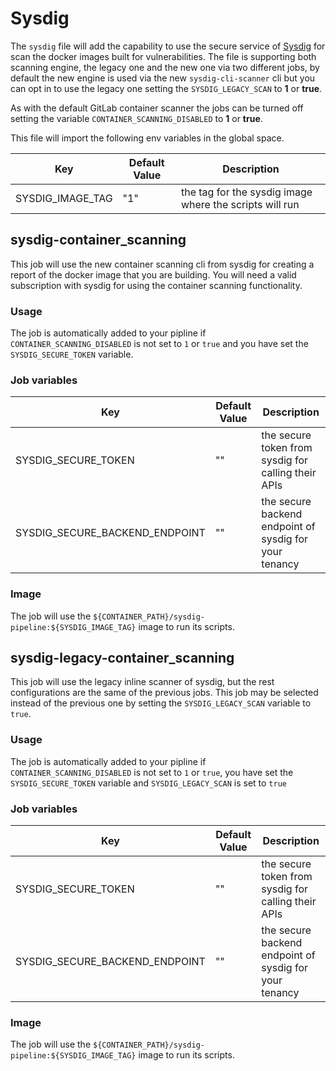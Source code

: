 # Sysdig

The `sysdig` file will add the capability to use the secure service of [Sysdig] for scan the docker images built for
vulnerabilities. The file is supporting both scanning engine, the legacy one and the new one via two different
jobs, by default the new engine is used via the new `sysdig-cli-scanner` cli but you can opt in to use the legacy one
setting the `SYSDIG_LEGACY_SCAN` to **1** or **true**.

As with the default GitLab container scanner the jobs can be turned off setting the variable `CONTAINER_SCANNING_DISABLED`
to **1** or **true**.

This file will import the following env variables in the global space.

| Key | Default Value | Description  |
| --- | --- | --- |
| SYSDIG_IMAGE_TAG | "1" | the tag for the sysdig image where the scripts will run |

## sysdig-container_scanning

This job will use the new container scanning cli from sysdig for creating a report of the docker image that you are
building. You will need a valid subscription with sysdig for using the container scanning functionality.

### Usage

The job is automatically added to your pipline if `CONTAINER_SCANNING_DISABLED` is not set to `1` or `true`
and you have set the `SYSDIG_SECURE_TOKEN` variable.

### Job variables

| Key | Default Value | Description  |
| --- | --- | --- |
|SYSDIG_SECURE_TOKEN | "" | the secure token from sysdig for calling their APIs |
|SYSDIG_SECURE_BACKEND_ENDPOINT | "" | the secure backend endpoint of sysdig for your tenancy |

### Image

The job will use the `${CONTAINER_PATH}/sysdig-pipeline:${SYSDIG_IMAGE_TAG}` image to run its scripts.

## sysdig-legacy-container_scanning

This job will use the legacy inline scanner of sysdig, but the rest configurations are the same of the previous jobs.
This job may be selected instead of the previous one by setting the `SYSDIG_LEGACY_SCAN` variable to `true`.

### Usage

The job is automatically added to your pipline if `CONTAINER_SCANNING_DISABLED` is not set to `1` or `true`,
you have set the `SYSDIG_SECURE_TOKEN` variable and `SYSDIG_LEGACY_SCAN` is set to `true`

### Job variables

| Key | Default Value | Description  |
| --- | --- | --- |
|SYSDIG_SECURE_TOKEN | "" | the secure token from sysdig for calling their APIs |
|SYSDIG_SECURE_BACKEND_ENDPOINT | "" | the secure backend endpoint of sysdig for your tenancy |

### Image

The job will use the `${CONTAINER_PATH}/sysdig-pipeline:${SYSDIG_IMAGE_TAG}` image to run its scripts.

[Sysdig]: https://sysdig.com (Security Tools for Containers, Kubernetes, and Cloud)
